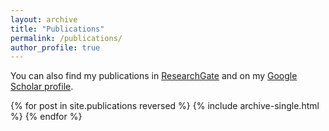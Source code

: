 ```yaml
---
layout: archive
title: "Publications"
permalink: /publications/
author_profile: true
---
```


<div class="small">
You can also find my publications in <a href="https://www.researchgate.net/profile/Thi_Hoa_Nguyen4">ResearchGate</a> and on my <a href="https://scholar.google.de/citations?hl=de&user=B0J3wBwAAAAJ">Google Scholar profile</a>.
</div> 


{% for post in site.publications reversed %}
  {% include archive-single.html %}
{% endfor %}

